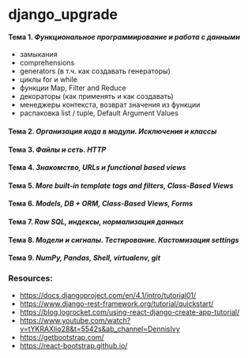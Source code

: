# django_upgrade

#### Тема 1. *Функциональное программирование и работа с данными*
- замыкания
- сomprehensions 
- generators (в т.ч. как создавать генераторы)
- циклы for и while
- функции Map, Filter and Reduce
- декораторы (как применять и как создавать)
- менеджеры контекста, возврат значения из функции 
- распаковка list / tuple, Default Argument Values

#### Тема 2. *Организация кода в модули. Исключения и классы*

#### Тема 3. *Файлы и сеть. HTTP*

#### Тема 4. *Знакомство, URLs и functional based views*

#### Тема 5. *More built-in template tags and filters, Class-Based Views*

#### Тема 6. *Models, DB + ORM, Class-Based Views, Forms*

#### Тема 7. *Raw SQL, индексы, нормализация данных*

#### Тема 8. *Модели и сигналы. Тестирование. Кастомизация settings*

#### Тема 9. *NumPy, Pandas, Shell, virtualenv, git*

### Resources:

* https://docs.djangoproject.com/en/4.1/intro/tutorial01/
* https://www.django-rest-framework.org/tutorial/quickstart/
* https://blog.logrocket.com/using-react-django-create-app-tutorial/
* https://www.youtube.com/watch?v=tYKRAXIio28&t=5542s&ab_channel=DennisIvy
* https://getbootstrap.com/
* https://react-bootstrap.github.io/
